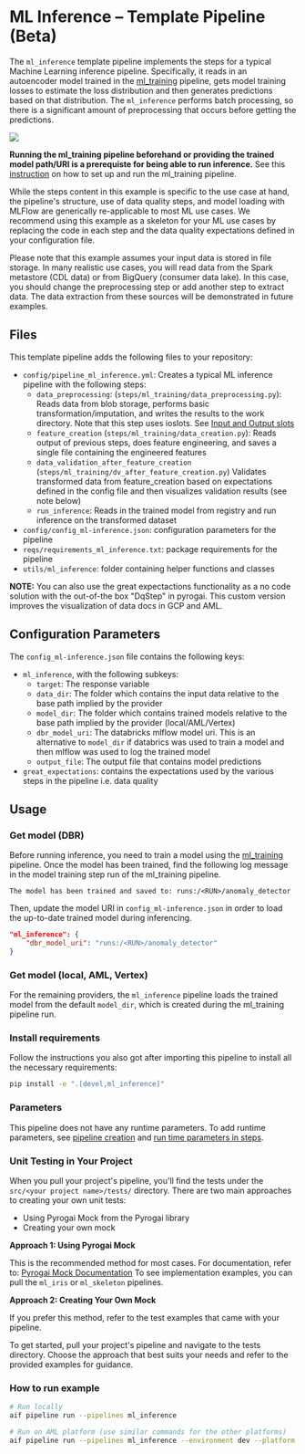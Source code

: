 # ML Inference – Template Pipeline (Beta)

The `ml_inference` template pipeline implements the steps for a typical Machine Learning inference pipeline. Specifically,
it reads in an autoencoder model trained in the [ml_training](README_ml_training.md) pipeline, gets model training losses to estimate the loss distribution and then generates predictions based on that distribution. The `ml_inference` performs batch processing, so there is a significant amount of preprocessing that occurs before getting the predictions.

![](../../docs/docs/assets/ml_inference_pipeline.png)

**Running the ml_training pipeline beforehand or providing the trained model path/URI is a prerequiste for being able to run inference.** See this [instruction](README_ml_training.md) on how to set up and run the ml_training pipeline.

While the steps content in this example is specific to the use case at hand, the pipeline's structure, use of data quality steps, and model loading with MLFlow are generically re-applicable to most ML use cases. We recommend using this example as a skeleton for your ML use cases by replacing the code in each step and the data quality expectations defined in your configuration file.

Please note that this example assumes your input data is stored in file storage. In many realistic use cases, you will read data from the Spark metastore (CDL data) or from BigQuery (consumer data lake). In this case, you should change the preprocessing step or add another step to extract data. The data extraction from these sources will be demonstrated in future examples.

## Files

This template pipeline adds the following files to your repository:
- `config/pipeline_ml_inference.yml`: Creates a typical ML inference pipeline with the following steps:
  - `data_preprocessing`: (`steps/ml_training/data_preprocessing.py`): Reads data from blob storage, performs basic transformation/imputation, and writes the results to the work directory. Note that this step uses ioslots. See [Input and Output slots](https://developerportal.pg.com/docs/default/component/pyrogai/io_overview/)
  - `feature_creation` (`steps/ml_training/data_creation.py`): Reads output of previous steps, does feature engineering, and saves a single file containing the engineered features
  - `data_validation_after_feature_creation` (`steps/ml_training/dv_after_feature_creation.py`) Validates transformed data from feature_creation based on expectations defined in the config file and then visualizes validation results (see note below)
  - `run_inference`: Reads in the trained model from registry and run inference on the transformed dataset
- `config/config_ml-inference.json`: configuration parameters for the pipeline
- `reqs/requirements_ml_inference.txt`: package requirements for the pipeline
- `utils/ml_inference`: folder containing helper functions and classes

**NOTE:** You can also use the great expectactions functionality as a no code solution with the out-of-the box "DqStep" in pyrogai. This custom version improves the visualization of data docs in GCP and AML. 

## Configuration Parameters

The `config_ml-inference.json` file contains the following keys:

- `ml_inference`, with the following subkeys:
  - `target`: The response variable
  - `data_dir`: The folder which contains the input data relative to the base path implied by the provider
  - `model_dir`: The folder which contains trained models relative to the base path implied by the provider (local/AML/Vertex) 
  - `dbr_model_uri`: The databricks mlflow model uri. This is an alternative to `model_dir` if databrics was used to train a model and then mlflow was used to log the trained model
  - `output_file`: The output file that contains model predictions
- `great_expectations`: contains the expectations used by the various steps in the pipeline i.e. data quality

## Usage

### Get model (DBR)

Before running inference, you need to train a model using the [ml_training](README_ml_training.md) pipeline. Once the model has been trained, find the following log message in the model training step run of the ml_training pipeline.

```
The model has been trained and saved to: runs:/<RUN>/anomaly_detector
```

Then, update the model URI in `config_ml-inference.json` in order to load the up-to-date trained model during inferencing.

```json
"ml_inference": {
    "dbr_model_uri": "runs:/<RUN>/anomaly_detector"
}
```

### Get model (local, AML, Vertex)

For the remaining providers, the `ml_inference` pipeline loads the trained model from the default `model_dir`, which is created during the ml_training pipeline run.

### Install requirements

Follow the instructions you also got after importing this pipeline to install all the necessary requirements:

```sh
pip install -e ".[devel,ml_inference]"
```

### Parameters

This pipeline does not have any runtime parameters. To add runtime parameters, see [pipeline creation](https://developerportal.pg.com/docs/default/component/pyrogai/aif.pyrogai.pipelines.models.pipeline/) and [run time parameters in steps](https://developerportal.pg.com/docs/default/component/pyrogai/aif.pyrogai.steps.step/#aif.pyrogai.steps.step--runtime-parameters).

### Unit Testing in Your Project
When you pull your project's pipeline, you'll find the tests under the `src/<your project name>/tests/` directory. There are two main approaches to creating your own unit tests:
- Using Pyrogai Mock from the Pyrogai library
- Creating your own mock

**Approach 1: Using Pyrogai Mock**

This is the recommended method for most cases.
For documentation, refer to: [Pyrogai Mock Documentation](https://developerportal.pg.com/docs/default/Component/PyrogAI/test_mock_step/)
To see implementation examples, you can pull the `ml_iris` or `ml_skeleton` pipelines.

**Approach 2: Creating Your Own Mock**

If you prefer this method, refer to the test examples that came with your pipeline.

To get started, pull your project's pipeline and navigate to the tests directory. Choose the approach that best suits your needs and refer to the provided examples for guidance.

### How to run example

```bash
# Run locally
aif pipeline run --pipelines ml_inference

# Run on AML platform (use similar commands for the other platforms)
aif pipeline run --pipelines ml_inference --environment dev --platform AML
```